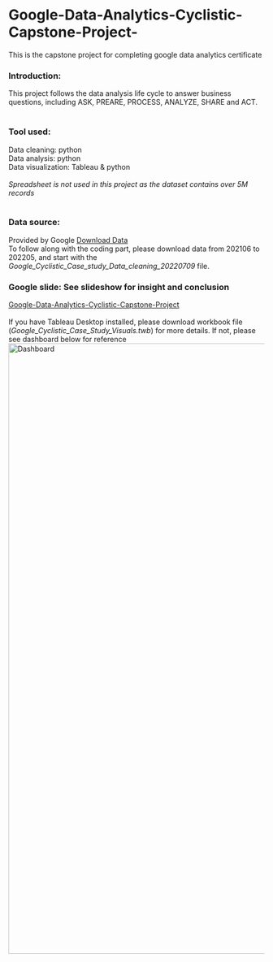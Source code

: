 # Google-Data-Analytics-Cyclistic-Capstone-Project-
This is the capstone project for completing google data analytics certificate<br>

### Introduction: <br>
This project follows the data analysis life cycle to answer business questions, including ASK, PREARE, PROCESS, ANALYZE, SHARE and ACT.<br>
<br>
### Tool used:<br>
Data cleaning: python <br>
Data analysis: python <br>
Data visualization: Tableau & python <br>
<br>
_Spreadsheet is not used in this project as the dataset contains over 5M records_<br>
<br>
### Data source: <br>
Provided by Google [Download Data](https://divvy-tripdata.s3.amazonaws.com/index.html) <br>
To follow along with the coding part, please download data from 202106 to 202205, and start with the _Google_Cyclistic_Case_study_Data_cleaning_20220709_ file.
<br>
### Google slide: See slideshow for insight and conclusion<br>
<a href="https://docs.google.com/presentation/d/1Cc2qyCWEi9Ni_DDR7hpqm4Mu5uSljYK-L9plmqMKN_s/edit?usp=sharing" target="_blank">Google-Data-Analytics-Cyclistic-Capstone-Project</a>
<br>
<br>
If you have Tableau Desktop installed, please download workbook file (_Google_Cyclistic_Case_Study_Visuals.twb_) for more details. If not, please see dashboard below for reference<br>
<img width="1202" alt="Dashboard" src="https://user-images.githubusercontent.com/94335575/178443503-f07421f7-e525-4ab1-b0d1-8dff17245bff.png">
